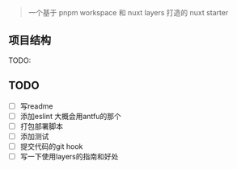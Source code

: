 > 一个基于 pnpm workspace 和 nuxt layers 打造的 nuxt starter

## 项目结构
TODO:

## TODO
- [ ] 写readme
- [ ] 添加eslint 大概会用antfu的那个
- [ ] 打包部署脚本
- [ ] 添加测试
- [ ] 提交代码的git hook
- [ ] 写一下使用layers的指南和好处
